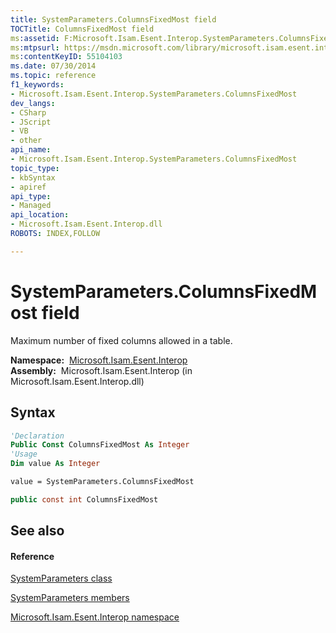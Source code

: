 ```yaml
---
title: SystemParameters.ColumnsFixedMost field
TOCTitle: ColumnsFixedMost field
ms:assetid: F:Microsoft.Isam.Esent.Interop.SystemParameters.ColumnsFixedMost
ms:mtpsurl: https://msdn.microsoft.com/library/microsoft.isam.esent.interop.systemparameters.columnsfixedmost(v=EXCHG.10)
ms:contentKeyID: 55104103
ms.date: 07/30/2014
ms.topic: reference
f1_keywords:
- Microsoft.Isam.Esent.Interop.SystemParameters.ColumnsFixedMost
dev_langs:
- CSharp
- JScript
- VB
- other
api_name: 
- Microsoft.Isam.Esent.Interop.SystemParameters.ColumnsFixedMost
topic_type: 
- kbSyntax
- apiref
api_type: 
- Managed
api_location: 
- Microsoft.Isam.Esent.Interop.dll
ROBOTS: INDEX,FOLLOW

---
```


# SystemParameters.ColumnsFixedMost field

Maximum number of fixed columns allowed in a table.

**Namespace:**  [Microsoft.Isam.Esent.Interop](./microsoft.isam.esent.interop-namespace.md)  
**Assembly:**  Microsoft.Isam.Esent.Interop (in Microsoft.Isam.Esent.Interop.dll)

## Syntax

``` vb
'Declaration
Public Const ColumnsFixedMost As Integer
'Usage
Dim value As Integer

value = SystemParameters.ColumnsFixedMost
```

``` csharp
public const int ColumnsFixedMost
```

## See also

#### Reference

[SystemParameters class](./systemparameters-class.md)

[SystemParameters members](./systemparameters-members.md)

[Microsoft.Isam.Esent.Interop namespace](./microsoft.isam.esent.interop-namespace.md)